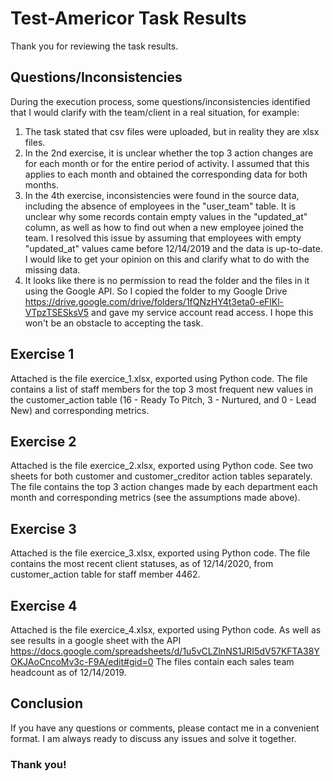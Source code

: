# Test-Americor Task Results
Thank you for reviewing the task results. 

## Questions/Inconsistencies
During the execution process, some questions/inconsistencies identified that I would clarify with the team/client in a real situation, for example:

  1. The task stated that csv files were uploaded, but in reality they are xlsx files.
  2. In the 2nd exercise, it is unclear whether the top 3 action changes are for each month or for the entire period of activity. I assumed that this applies to each month and obtained the corresponding data for both months.
  3. In the 4th exercise, inconsistencies were found in the source data, including the absence of employees in the "user_team" table. It is unclear why some records contain empty values in the "updated_at" column, as well as how to find out when a new employee joined the team. I resolved this issue by assuming that employees with empty "updated_at" values came before 12/14/2019 and the data is up-to-date. I would like to get your opinion on this and clarify what to do with the missing data.
  4. It looks like there is no permission to read the folder and the files in it using the Google API. So I copied the folder to my Google Drive https://drive.google.com/drive/folders/1fQNzHY4t3eta0-eFlKl-VTpzTSESksV5 and gave my service account read access. I hope this won't be an obstacle to accepting the task.

## Exercise 1
Attached is the file exercice_1.xlsx, exported using Python code. 
The file contains a list of staff members for the top 3 most frequent new values in the customer_action table (16 - Ready To Pitch, 3 - Nurtured, and 0 - Lead New) and corresponding metrics.

## Exercise 2
Attached is the file exercice_2.xlsx, exported using Python code. See two sheets for both customer and customer_creditor action tables separately.
The file contains the top 3 action changes made by each department each month and corresponding metrics (see the assumptions made above).

## Exercise 3
Attached is the file exercice_3.xlsx, exported using Python code.
The file contains the most recent client statuses, as of 12/14/2020, from customer_action table for staff member 4462.

## Exercise 4
Attached is the file exercice_4.xlsx, exported using Python code. 
As well as see results in a google sheet with the API https://docs.google.com/spreadsheets/d/1u5vCLZlnNS1JRI5dV57KFTA38YOKJAoCncoMv3c-F9A/edit#gid=0
The files contain each sales team headcount as of 12/14/2019.

## Conclusion
If you have any questions or comments, please contact me in a convenient format. I am always ready to discuss any issues and solve it together.
### Thank you!

